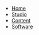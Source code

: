 -   [Home](/)
-   [Studio](docs/studios/hollywood/studioInfo.md)
-   [Content](docs/content/guide.md)
-   [Software](docs/software/home.md)
